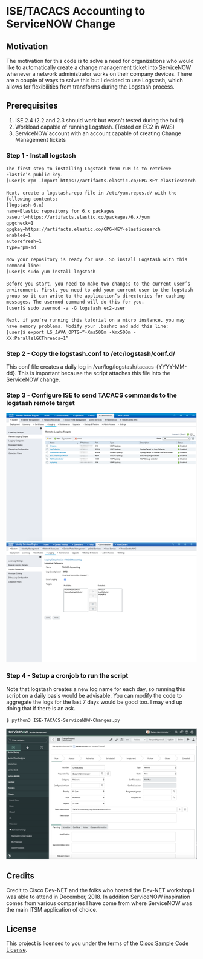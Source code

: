 # ISE/TACACS Accounting to ServiceNOW Change

## Motivation
The motivation for this code is to solve a need for organizations who would like to automatically create a change management ticket into ServiceNOW whenever a network administrator works on their company devices. There are a couple of ways to solve this but I decided to use Logstash, which allows for flexibilities from transforms during the Logstash process.

## Prerequisites
1. ISE 2.4 (2.2 and 2.3 should work but wasn't tested during the build)
2. Workload capable of running Logstash. (Tested on EC2 in AWS)
3. ServiceNOW account with an account capable of creating Change Management tickets

### Step 1 - Install logstash
```
The first step to installing Logstash from YUM is to retrieve Elastic’s public key.
[user]$ rpm –import https://artifacts.elastic.co/GPG-KEY-elasticsearch

Next, create a logstash.repo file in /etc/yum.repos.d/ with the following contents:
[logstash-6.x]
name=Elastic repository for 6.x packages
baseurl=https://artifacts.elastic.co/packages/6.x/yum
gpgcheck=1
gpgkey=https://artifacts.elastic.co/GPG-KEY-elasticsearch
enabled=1
autorefresh=1
type=rpm-md

Now your repository is ready for use. So install Logstash with this command line:
[user]$ sudo yum install logstash

Before you start, you need to make two changes to the current user’s environment. First, you need to add your current user to the logstash group so it can write to the application’s directories for caching messages. The usermod command will do this for you.
[user]$ sudo usermod -a -G logstash ec2-user

Next, if you’re running this tutorial on a micro instance, you may have memory problems. Modify your .bashrc and add this line:
[user]$ export LS_JAVA_OPTS=“-Xms500m -Xmx500m -XX:ParallelGCThreads=1”

```
### Step 2 - Copy the logstash.conf to /etc/logstash/conf.d/
This conf file creates a daily log in /var/log/logstash/tacacs-{YYYY-MM-dd}. This is important because the script attaches this file into the ServiceNOW change.

### Step 3 - Configure ISE to send TACACS commands to the logstash remote target
![alt text](https://github.com/CiscoSE/ISE-TACACS_Accounting-to-ServiceNOW/blob/master/images/remote%20target-fixed.png)
![alt text](https://github.com/CiscoSE/ISE-TACACS_Accounting-to-ServiceNOW/blob/master/images/Logging%20Category.png)

### Step 4 - Setup a cronjob to run the script
Note that logstash creates a new log name for each day, so running this script on a daily basis would be advisable. You can modify the code to aggregate the logs for the last 7 days would be good too. I may end up doing that if there is an ask.
```
$ python3 ISE-TACACS-ServiceNOW-Changes.py
```
![alt text](https://github.com/CiscoSE/ISE-TACACS_Accounting-to-ServiceNOW/blob/master/images/SNOW-Change.png)

## Credits
Credit to Cisco Dev-NET and the folks who hosted the Dev-NET workshop I was able to attend in December, 2018. In addition ServiceNOW inspiration comes from various companies I have come from where ServiceNOW was the main ITSM application of choice.

## License
This project is licensed to you under the terms of the [Cisco Sample
Code License](./LICENSE).
